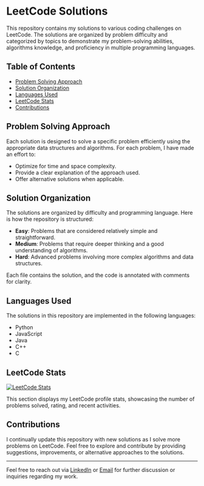 # LeetCode Solutions

This repository contains my solutions to various coding challenges on LeetCode. The solutions are organized by problem difficulty and categorized by topics to demonstrate my problem-solving abilities, algorithms knowledge, and proficiency in multiple programming languages.

## Table of Contents

- [Problem Solving Approach](#problem-solving-approach)
- [Solution Organization](#solution-organization)
- [Languages Used](#languages-used)
- [LeetCode Stats](#leetcode-stats)
- [Contributions](#contributions)

## Problem Solving Approach

Each solution is designed to solve a specific problem efficiently using the appropriate data structures and algorithms. For each problem, I have made an effort to:
- Optimize for time and space complexity.
- Provide a clear explanation of the approach used.
- Offer alternative solutions when applicable.

## Solution Organization

The solutions are organized by difficulty and programming language. Here is how the repository is structured:
- **Easy**: Problems that are considered relatively simple and straightforward.
- **Medium**: Problems that require deeper thinking and a good understanding of algorithms.
- **Hard**: Advanced problems involving more complex algorithms and data structures.

Each file contains the solution, and the code is annotated with comments for clarity.

## Languages Used

The solutions in this repository are implemented in the following languages:
- Python
- JavaScript
- Java
- C++
- C

## LeetCode Stats

[![LeetCode Stats](https://leetcard.jacoblin.cool/jgy36?theme=light)](https://leetcode.com/u/jgy36/)

This section displays my LeetCode profile stats, showcasing the number of problems solved, rating, and recent activities.

## Contributions

I continually update this repository with new solutions as I solve more problems on LeetCode. Feel free to explore and contribute by providing suggestions, improvements, or alternative approaches to the solutions.

---

Feel free to reach out via [LinkedIn](https://www.linkedin.com/in/jacob-young-488602302/) or [Email](jgyoung618@gmail.com) for further discussion or inquiries regarding my work.

